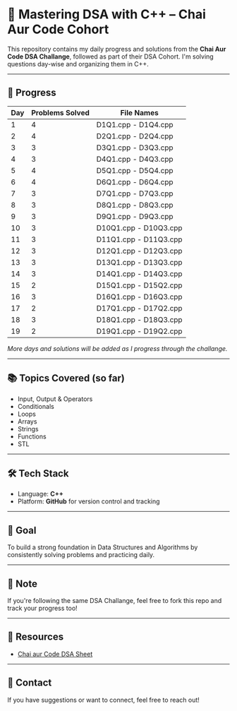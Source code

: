 # 🚀 Mastering DSA with C++ – Chai Aur Code Cohort

This repository contains my daily progress and solutions from the **Chai Aur Code DSA Challange**, followed as part of their DSA Cohort. I'm solving questions day-wise and organizing them in C++.

---

## 📅 Progress

| Day | Problems Solved | File Names         |
|-----|------------------|--------------------|
| 1   | 4                | D1Q1.cpp - D1Q4.cpp |
| 2   | 4                | D2Q1.cpp - D2Q4.cpp |
| 3   | 3                | D3Q1.cpp - D3Q3.cpp |
| 4   | 3                | D4Q1.cpp - D4Q3.cpp |
| 5   | 4                | D5Q1.cpp - D5Q4.cpp |
| 6   | 4                | D6Q1.cpp - D6Q4.cpp |
| 7   | 3                | D7Q1.cpp - D7Q3.cpp |
| 8   | 3                | D8Q1.cpp - D8Q3.cpp |
| 9   | 3                | D9Q1.cpp - D9Q3.cpp |
| 10  | 3                | D10Q1.cpp - D10Q3.cpp |
| 11  | 3                | D11Q1.cpp - D11Q3.cpp |
| 12  | 3                | D12Q1.cpp - D12Q3.cpp |
| 13  | 3                | D13Q1.cpp - D13Q3.cpp |
| 14  | 3                | D14Q1.cpp - D14Q3.cpp |
| 15  | 2                | D15Q1.cpp - D15Q2.cpp |
| 16  | 3                | D16Q1.cpp - D16Q3.cpp |
| 17  | 2                | D17Q1.cpp - D17Q2.cpp |
| 18  | 3                | D18Q1.cpp - D18Q3.cpp |
| 19  | 2                | D19Q1.cpp - D19Q2.cpp |

*More days and solutions will be added as I progress through the challange.*

---

## 📚 Topics Covered (so far)

- Input, Output & Operators
- Conditionals
- Loops
- Arrays
- Strings
- Functions
- STL

---

## 🛠️ Tech Stack

- Language: **C++**
- Platform: **GitHub** for version control and tracking

---

## 🧠 Goal

To build a strong foundation in Data Structures and Algorithms by consistently solving problems and practicing daily.

---

## 📌 Note

If you're following the same DSA Challange, feel free to fork this repo and track your progress too!

---

## 🔗 Resources

- [Chai aur Code DSA Sheet](https://courses.chaicode.com/learn)

---

## 📩 Contact

If you have suggestions or want to connect, feel free to reach out!

